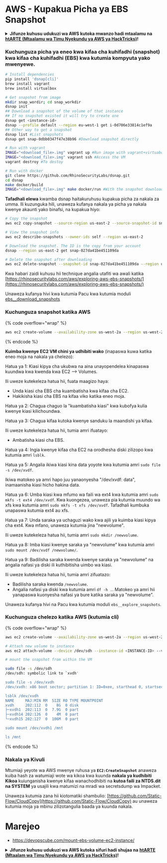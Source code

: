 # AWS - Kupakua Picha ya EBS Snapshot

<details>

<summary><strong>Jifunze kuhusu udukuzi wa AWS kutoka mwanzo hadi mtaalamu na</strong> <a href="https://training.hacktricks.xyz/courses/arte"><strong>htARTE (Mtaalamu wa Timu Nyekundu ya AWS ya HackTricks)</strong></a><strong>!</strong></summary>

Njia nyingine za kusaidia HackTricks:

* Ikiwa unataka kuona **kampuni yako ikitangazwa kwenye HackTricks** au **kupakua HackTricks kwa PDF** Angalia [**MIPANGO YA KUJIUNGA**](https://github.com/sponsors/carlospolop)!
* Pata [**bidhaa rasmi za PEASS & HackTricks**](https://peass.creator-spring.com)
* Gundua [**Familia ya PEASS**](https://opensea.io/collection/the-peass-family), mkusanyiko wetu wa [**NFTs**](https://opensea.io/collection/the-peass-family) ya kipekee
* **Jiunge na** 💬 [**Kikundi cha Discord**](https://discord.gg/hRep4RUj7f) au kikundi cha [**telegram**](https://t.me/peass) au **tufuate** kwenye **Twitter** 🐦 [**@hacktricks_live**](https://twitter.com/hacktricks_live)**.**
* **Shiriki mbinu zako za udukuzi kwa kuwasilisha PRs kwa** [**HackTricks**](https://github.com/carlospolop/hacktricks) na [**HackTricks Cloud**](https://github.com/carlospolop/hacktricks-cloud) repos za github.

</details>

### Kuchunguza picha ya eneo kwa kifaa cha kuhifadhi (snapshot) kwa kifaa cha kuhifadhi (EBS) kwa kutumia kompyuta yako mwenyewe.
```bash
# Install dependencies
pip install 'dsnap[cli]'
brew install vagrant
brew install virtualbox

# Get snapshot from image
mkdir snap_wordir; cd snap_workdir
dsnap init
## Download a snapshot of the volume of that instance
## If no snapshot existed it will try to create one
dsnap get <instance-id>
dsnap --profile default --region eu-west-1 get i-0d706e33814c1ef9a
## Other way to get a snapshot
dsnap list #List snapshots
dsnap get snap-0dbb0347f47e38b96 #Download snapshot directly

# Run with vagrant
IMAGE="<download_file>.img" vagrant up #Run image with vagrant+virtuabox
IMAGE="<download_file>.img" vagrant ssh #Access the VM
vagrant destroy #To destoy

# Run with docker
git clone https://github.com/RhinoSecurityLabs/dsnap.git
cd dsnap
make docker/build
IMAGE="<download_file>.img" make docker/run #With the snapshot downloaded
```
**Tafadhali elewa** kwamba dsnap haitakuruhusu kupakua picha za nakala za umma. Ili kuzunguka hili, unaweza kufanya nakala ya picha ya nakala kwenye akaunti yako binafsi, na kupakua hiyo:
```bash
# Copy the snapshot
aws ec2 copy-snapshot --source-region us-east-2 --source-snapshot-id snap-09cf5d9801f231c57 --destination-region us-east-2 --description "copy of snap-09cf5d9801f231c57"

# View the snapshot info
aws ec2 describe-snapshots --owner-ids self --region us-east-2

# Download the snapshot. The ID is the copy from your account
dsnap --region us-east-2 get snap-027da41be451109da

# Delete the snapshot after downloading
aws ec2 delete-snapshot --snapshot-id snap-027da41be451109da --region us-east-2
```
Kwa habari zaidi kuhusu hii technique angalia utafiti wa awali katika [https://rhinosecuritylabs.com/aws/exploring-aws-ebs-snapshots/](https://rhinosecuritylabs.com/aws/exploring-aws-ebs-snapshots/)

Unaweza kufanya hivi kwa kutumia Pacu kwa kutumia moduli [ebs\_\_download\_snapshots](https://github.com/RhinoSecurityLabs/pacu/wiki/Module-Details#ebs\_\_download\_snapshots)

### Kuchunguza snapshot katika AWS

{% code overflow="wrap" %}
```bash
aws ec2 create-volume --availability-zone us-west-2a --region us-west-2  --snapshot-id snap-0b49342abd1bdcb89
```
{% endcode %}

**Kuimba kwenye EC2 VM chini ya udhibiti wako** (inapaswa kuwa katika eneo moja na nakala ya chelezo):

Hatua ya 1: Kiasi kipya cha ukubwa na aina unayopendelea kinapaswa kuundwa kwa kwenda kwa EC2 –> Volumes.

Ili uweze kutekeleza hatua hii, fuata maagizo haya:
- Unda kiasi cha EBS cha kuambatisha kwa kifaa cha EC2.
- Hakikisha kiasi cha EBS na kifaa viko katika eneo moja.

Hatua ya 2: Chagua chaguo la "kuambatisha kiasi" kwa kubofya kulia kwenye kiasi kilichoundwa.

Hatua ya 3: Chagua kifaa kutoka kwenye sanduku la maandishi ya kifaa.

Ili uweze kutekeleza hatua hii, tumia amri ifuatayo:
- Ambatisha kiasi cha EBS.

Hatua ya 4: Ingia kwenye kifaa cha EC2 na orodhesha diski zilizopo kwa kutumia amri `lsblk`.

Hatua ya 5: Angalia ikiwa kiasi kina data yoyote kwa kutumia amri `sudo file -s /dev/xvdf`.

Ikiwa matokeo ya amri hapo juu yanaonyesha "/dev/xvdf: data", inamaanisha kiasi hicho hakina data.

Hatua ya 6: Umba kiasi kwa mfumo wa faili wa ext4 kwa kutumia amri `sudo mkfs -t ext4 /dev/xvdf`. Kwa kuongezea, unaweza pia kutumia muundo wa xfs kwa kutumia amri `sudo mkfs -t xfs /dev/xvdf`. Tafadhali kumbuka unapaswa kutumia ext4 au xfs.

Hatua ya 7: Unda saraka ya uchaguzi wako kwa ajili ya kuimba kiasi kipya cha ext4. Kwa mfano, unaweza kutumia jina "newvolume".

Ili uweze kutekeleza hatua hii, tumia amri `sudo mkdir /newvolume`.

Hatua ya 8: Imba kiasi kwenye saraka ya "newvolume" kwa kutumia amri `sudo mount /dev/xvdf /newvolume/`.

Hatua ya 9: Badilisha saraka kwenda kwenye saraka ya "newvolume" na angalia nafasi ya diski ili kuthibitisha uimbo wa kiasi.

Ili uweze kutekeleza hatua hii, tumia amri zifuatazo:
- Badilisha saraka kwenda `/newvolume`.
- Angalia nafasi ya diski kwa kutumia amri `df -h .`. Matokeo ya amri hii yanapaswa kuonyesha nafasi ya bure katika saraka ya "newvolume".

Unaweza kufanya hivi na Pacu kwa kutumia moduli `ebs__explore_snapshots`.

### Kuchunguza chelezo katika AWS (kutumia cli)

{% code overflow="wrap" %}
```bash
aws ec2 create-volume --availability-zone us-west-2a --region us-west-2 --snapshot-id <snap-0b49342abd1bdcb89>

# Attach new volume to instance
aws ec2 attach-volume --device /dev/sdh --instance-id <INSTANCE-ID> --volume-id <VOLUME-ID>

# mount the snapshot from within the VM

sudo file -s /dev/sdh
/dev/sdh: symbolic link to `xvdh'

sudo file -s /dev/xvdh
/dev/xvdh: x86 boot sector; partition 1: ID=0xee, starthead 0, startsector 1, 16777215 sectors, extended partition table (last)\011, code offset 0x63

lsblk /dev/xvdh
NAME     MAJ:MIN RM  SIZE RO TYPE MOUNTPOINT
xvdh     202:112  0    8G  0 disk
├─xvdh1  202:113  0  7.9G  0 part
├─xvdh14 202:126  0    4M  0 part
└─xvdh15 202:127  0  106M  0 part

sudo mount /dev/xvdh1 /mnt

ls /mnt
```
{% endcode %}

### Nakala ya Kivuli

Mtumiaji yeyote wa AWS mwenye ruhusa ya **`EC2:CreateSnapshot`** anaweza kuiba hash za watumiaji wote wa kikoa kwa kuunda **nakala ya kudhibiti Kikoa** kuiunganisha kwenye kifaa wanachodhibiti na **kutoa faili za NTDS.dit na SYSTEM** ya usajili kwa matumizi na mradi wa secretsdump wa Impacket.

Unaweza kutumia zana hii kiotomatiki shambulio: [https://github.com/Static-Flow/CloudCopy](https://github.com/Static-Flow/CloudCopy) au unaweza kutumia moja ya mbinu zilizotangulia baada ya kuunda nakala.

# Marejeo
* https://devopscube.com/mount-ebs-volume-ec2-instance/

<details>

<summary><strong>Jifunze kuhusu udukuzi wa AWS kutoka sifuri hadi shujaa na</strong> <a href="https://training.hacktricks.xyz/courses/arte"><strong>htARTE (Mtaalam wa Timu Nyekundu ya AWS ya HackTricks)</strong></a><strong>!</strong></summary>

Njia nyingine za kusaidia HackTricks:

* Ikiwa unataka kuona **kampuni yako ikitangazwa kwenye HackTricks** au **kupakua HackTricks kwa PDF** Angalia [**MIPANGO YA KUJIUNGA**](https://github.com/sponsors/carlospolop)!
* Pata [**bidhaa rasmi za PEASS & HackTricks**](https://peass.creator-spring.com)
* Gundua [**Familia ya PEASS**](https://opensea.io/collection/the-peass-family), mkusanyiko wetu wa [**NFTs**](https://opensea.io/collection/the-peass-family) ya kipekee
* **Jiunge na** 💬 [**Kikundi cha Discord**](https://discord.gg/hRep4RUj7f) au kikundi cha [**telegram**](https://t.me/peass) au **tufuate** kwenye **Twitter** 🐦 [**@hacktricks_live**](https://twitter.com/hacktricks_live)**.**
* **Shiriki mbinu zako za udukuzi kwa kuwasilisha PRs kwa** [**HackTricks**](https://github.com/carlospolop/hacktricks) na [**HackTricks Cloud**](https://github.com/carlospolop/hacktricks-cloud) github repos.

</details>
